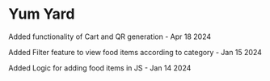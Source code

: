 <h1>Yum Yard</h1>


<p>Added functionality of Cart and QR generation - Apr 18 2024 </p>
<p>Added Filter feature to view food items according to category - Jan 15 2024</p>
<p>Added Logic for adding food items in JS - Jan 14 2024</p>
